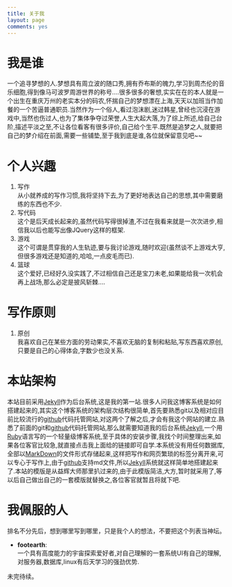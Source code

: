 ```yaml
---
title: 关于我
layout: page
comments: yes
---
```


# 我是谁

一个追寻梦想的人.梦想具有周立波的随口秀,拥有乔布斯的魄力,学习到周杰伦的音乐细胞,得到像马可波罗周游世界的称号....很多很多的奢想,实实在在的本人就是一个出生在重庆万州的老实本分的码农,怀揣自己的梦想漂在上海,天天以加班当作加餐的一个苦逼普通职员.当然作为一个俗人,看过泡沫剧,迷过韩星,曾经也沉浸在游戏中,当然也伤过人,也为了集体争夺过荣誉,人生大起大落,为了综上所述,给自己台阶,描述平淡之至,不让各位看客有很多评价,自己给个生平.既然是追梦之人,就要把自己的梦介绍在前面,需要一些铺垫,至于我到底是谁,各位就保留意见吧~~

# 个人兴趣

1. 写作               
从小就养成的写作习惯,我将坚持下去,为了更好地表达自己的思想,其中需要磨练的东西也不少.                   
1. 写代码           
这个是后天成长起来的,虽然代码写得很掉渣,不过在我看来就是一次次进步,相信我以后也能写出像JQuery这样的框架.            
1. 游戏             
这个可谓是贯穿我的人生轨迹,要与我讨论游戏,随时欢迎(虽然谈不上游戏大亨,但很多游戏还是知道的,哈哈,一点皮毛而已).           
1. 篮球                           
这个爱好,已经好久没实践了,不过相信自己还是宝刀未老,如果能给我一次机会再上战场,那么必定是披风斩棘....

# 写作原则

1. 原创           
我喜欢自己在某些方面的劳动果实,不喜欢无脑的复制和粘贴,写东西喜欢原创,只要是自己的心得体会,字数少也没关系.

# 本站架构

本站目前采用[Jekyll](http://jekyllrb.com/)作为后台系统,这是我的第一站.很多人问我这博客系统是如何搭建起来的,其实这个博客系统的架构层次结构很简单,首先要熟悉git以及相对应目前比较流行的[github](http://github.com)代码托管网站,对这两个了解之后,才会有我这个网站的建立.熟悉了前面的git和[github](http://github.com)代码托管网站,那么就需要知道我的后台系统[Jekyll](http://jekyllrb.com/),一个用[Ruby](http://www.ruby-lang.org/en/)语言写的一个轻量级博客系统,至于具体的安装步骤,我找个时间整理出来,如果各位客官比较急,就直接点击我上面给的链接即可自学.本系统没有用任何数据库,全部以[MarkDown](http://daringfireball.net/projects/markdown/)的文件形式存储起来,这样把写作和网页繁琐的标签分离开来,可以专心于写作上,由于[github](http://github.com)支持md文件,所以[Jekyll](http://jekyllrb.com/)系统就这样简单地搭建起来了.本站的模版是从益辉大师那里扒过来的,由于此模版简洁,大方,暂时就采用了,等以后自己做出自己的一套模版就替换之,各位客官就暂且将就下吧.

# 我佩服的人

排名不分先后，想到哪里写到哪里，只是我个人的想法，不要把这个列表当神坛。

 - __footearth__:         
一个具有高度能力的宇宙探索爱好者,对自己理解的一套系统UI有自己的理解,对服务器,数据库,linux有后天学习的强劲优势.                

       
未完待续。

